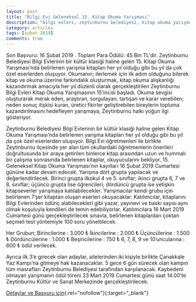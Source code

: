 ```yaml
---
layout: post
title: "Bilgi Evi Geleneksel 15. Kitap Okuma Yarışması"
description: "bilgi evleri, zeytinburnu belediyesi, kitap okuma yarışması"
category: articles
tags: [şubat 2019]
comments: true
---
```


Son Başvuru: 16 Şubat 2019 . Toplam Para Ödülü: 45 Bin TL'dir.
Zeytinburnu Belediyesi Bilgi Evlerinin bir kültür klasiği haline gelen 15. Kitap Okuma Yarışması’nda belirlenen yarışma kitapları her yıl olduğu gibi bu yıl da çok özel eserlerden oluşuyor.
Okumanın; ilerlemek için ilk adım olduğunu bilerek kitap ve okuma üzerine farkındalık oluşturmak, kitap okuma alışkanlığı kazandırmak amacıyla her yıl düzenli olarak gerçekleştirilen Zeytinburnu Bilgi Evleri Kitap Okuma Yarışmasının 15’incisi başladı. Okuma sevgisi oluşturarak merak eden, araştıran, sorgulayan, tartışan ve karar verebilen; neden sonuç ilişkisi kuran, üretici fikirler geliştirebilen bireylerin topluma kazandırılmasını hedefleyen yarışmaya, Zeytinburnu halkı yoğun ilgi gösteriyor. 

Zeytinburnu Belediyesi Bilgi Evlerinin bir kültür klasiği haline gelen Kitap Okuma Yarışması’nda belirlenen yarışma kitapları her yıl olduğu gibi bu yıl da çok özel eserlerden oluşuyor. Bilgi Evi öğretmenleri ile birlikte Zeytinburnu ilçesinde yer alan tüm okullardaki öğretmenlerin önerileri doğrultusunda bir araya getirilen binlerce kitap arasından uzun ve hummalı bir çalışma sonrasında belirlenen kitaplar, okuyucularını bekliyor. 15. Geleneksel Kitap Okuma Yarışması’nın kayıtları 16 Şubat 2019 Cumartesi gününe kadar devam edecek. Yarışma dört grupta yapılacak ve değerlendirilecek. Birinci grupta ilkokul 4 ve 5. sınıflar; ikinci grupta 6, 7 ve 8. sınıflar; üçüncü grupta lise öğrencileri; dördüncü grupta ise yetişkin kitapseverler yarışmaya katılabilecekler. Yarışmacılar kendi grubu için belirlenen 7’şer kitaptan oluşan eserleri okuyacaklar. Katılımcılar, kitaplarını Bilgi Evlerinden ödünç alabilecekleri gibi yazar, yayınevi ve baskı sayısı aynı olmak koşuluyla kendileri de temin edebiliyorlar. Katılımcılara 16 Mart 2019 Cumartesi günü gerçekleştirilecek sınavla, belirlenen kitaplardan çoktan seçmeli test yöntemiyle 100 soru yöneltilecek.

Her Grubun;
    Birincilerine	: 3.000 ₺
    İkincilerine	: 2.000 ₺
    Üçüncülerine	: 1.500 ₺
    Dördüncülerine	: 1.000 ₺
    Beşincilerine	: 750 ₺
    6, 7, 8, 9 ve 10’uncularına	: 600 ₺ ödül verilecek. 

Ayrıca ilk 3’e girecek olan adaylar, ailelerinden iki kişiyle birlikte Çanakkale Yaz Kampı’na gitmeye hak kazanacaklar. 5 gece 6 gün sürecek olan kampın tüm masrafları Zeytinburnu Belediyesi tarafından karşılanacak. Kaybedeni olmayan yarışmanın ödül töreni 23 Mart 2019 Cumartesi günü saat 14.00’te Zeytinburnu Kültür ve Sanat Merkezinde gerçekleştirilecek.

[Detaylar ve Başvuru için](http://www.bilgievi.org.tr/Haberler/2504/Geleneksel-Kitap-Okuma-Yarismasi--Basladi.aspx?utm_source=edebiyatyarismalari.com&utm_medium=affiliate){:rel="nofollow"}{:target="_blank"}